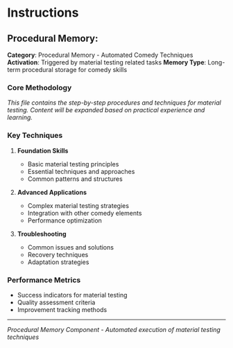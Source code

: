 #  Instructions

## Procedural Memory: 

**Category**: Procedural Memory - Automated Comedy Techniques
**Activation**: Triggered by material testing related tasks
**Memory Type**: Long-term procedural storage for comedy skills

### Core Methodology

*This file contains the step-by-step procedures and techniques for material testing. Content will be expanded based on practical experience and learning.*

### Key Techniques

1. **Foundation Skills**
   - Basic material testing principles
   - Essential techniques and approaches
   - Common patterns and structures

2. **Advanced Applications**
   - Complex material testing strategies
   - Integration with other comedy elements
   - Performance optimization

3. **Troubleshooting**
   - Common issues and solutions
   - Recovery techniques
   - Adaptation strategies

### Performance Metrics

- Success indicators for material testing
- Quality assessment criteria
- Improvement tracking methods

---

*Procedural Memory Component - Automated execution of material testing techniques*
